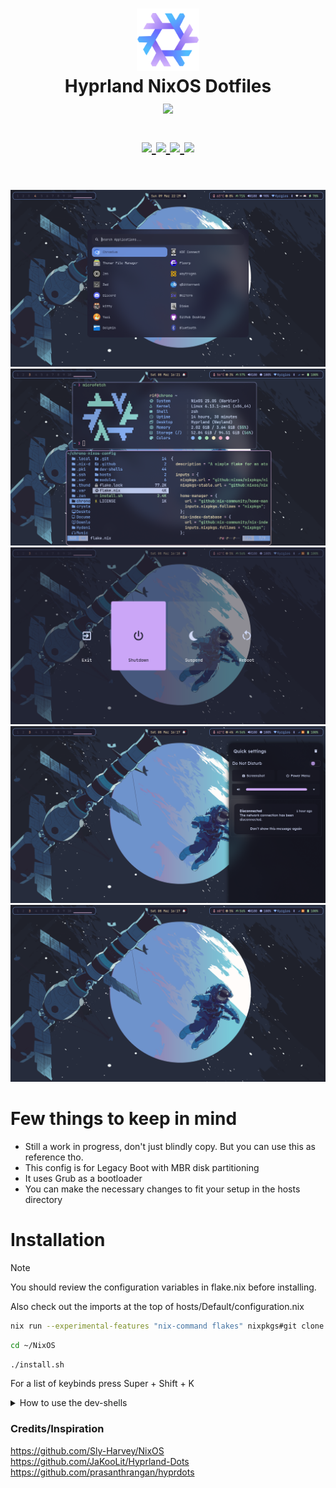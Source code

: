 <h1 align="center">
   <img src="assets/nixos-logo.png" width="100px" />
   <br>
      Hyprland NixOS Dotfiles
   <br>
      <img src="https://raw.githubusercontent.com/catppuccin/catppuccin/main/assets/palette/macchiato.png" width="600px" /> <br>
   <div align="center">

   <div align="center">
      <p></p>
      <div align="center">
         <a href="https://github.com/chrollorifat/chrono-nixos-config/stargazers">
            <img src="https://img.shields.io/github/stars/chrollorifat/chrono-nixos-config?color=F5BDE6&labelColor=303446&style=for-the-badge&logo=starship&logoColor=F5BDE6">
         </a>
         <a href="https://github.com/chrollorifat/chrono-nixos-config">
            <img src="https://img.shields.io/github/repo-size/chrollorifat/chrono-nixos-config?color=C6A0F6&labelColor=303446&style=for-the-badge&logo=github&logoColor=C6A0F6">
         </a>
         <a = href="https://nixos.org">
            <img src="https://img.shields.io/badge/NixOS-Unstable-blue?style=for-the-badge&logo=NixOS&logoColor=white&label=NixOS&labelColor=303446&color=91D7E3">
            <!-- <img src="https://img.shields.io/badge/NixOS-unstable-blue.svg?style=for-the-badge&labelColor=303446&logo=NixOS&logoColor=white&color=91D7E3"> -->
         </a>
         <a href="https://github.com/chrollorifat/chrono-nixos-config/blob/main/LICENSE">
            <img src="https://img.shields.io/static/v1.svg?style=for-the-badge&label=License&message=MIT&colorA=313244&colorB=F5A97F&logo=unlicense&logoColor=F5A97F&"/>
         </a>
      </div>
      <br>
   </div>
</h1>

![Screenshot](assets/preview1.png)
![Screenshot](assets/preview2.png)
![Screenshot](assets/preview3.png)
![Screenshot](assets/preview4.png)
![Screenshot](assets/preview5.png)

# Few things to keep in mind

- Still a work in progress, don't just blindly copy. But you can use this as reference tho.
- This config is for Legacy Boot with MBR disk partitioning
- It uses Grub as a bootloader
- You can make the necessary changes to fit your setup in the hosts directory

# Installation
> [!Note]
> <p>You should review the configuration variables in flake.nix before installing.<br>
Also check out the imports at the top of hosts/Default/configuration.nix</p>
<!-- ## Using the install script -->
```bash
nix run --experimental-features "nix-command flakes" nixpkgs#git clone https://github.com/chrollorifat/chrono-nixos-config.git ~/NixOS
```
```bash
cd ~/NixOS
```
```bash
./install.sh
```
For a list of keybinds press Super + Shift + K
<details>
<summary>How to use the dev-shells</summary>

```bash
nix flake init -t ~/NixOS#NAME
```
or  use the "new" keyword to initialise a new directory
```bash
nix flake new -t ~/NixOS#NAME PROJECT_NAME
```
where NAME is any of the templates defined in dev-shells/default.nix
</details>

<!-- ## Building manually
> [!IMPORTANT]
> <p>When building manually from the flake make sure to place your hardware-configuration.nix in hosts/Default/<br>
> then change the username variable in flake.nix with your username!! THIS IS IMPORTANT<br>
> afterwards run the command below</p>
```bash
sudo nixos-rebuild switch --flake .#Default
``` -->
### Credits/Inspiration
https://github.com/Sly-Harvey/NixOS<br>
https://github.com/JaKooLit/Hyprland-Dots<br>
https://github.com/prasanthrangan/hyprdots
